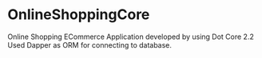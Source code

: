 # OnlineShoppingCore

Online Shopping ECommerce Application developed by using Dot Core 2.2
Used Dapper as ORM for connecting to database.
